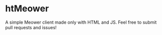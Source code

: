 # htMeower
A simple Meower client made only with HTML and JS.
Feel free to submit pull requests and issues!
